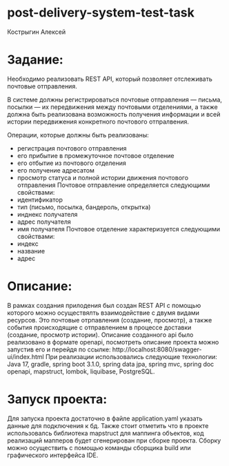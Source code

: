 # post-delivery-system-test-task
Кострыгин Алексей

# Задание: 
Необходимо реализовать REST API, который позволяет 
отслеживать почтовые отправления.

В системе должны регистрироваться почтовые 
отправления — письма, посылки — их передвижения 
между почтовыми отделениями, а также должна быть 
реализована возможность получения информации и 
всей истории передвижения конкретного почтового 
отпралвения.

Операции, которые должны быть реализованы: 
- регистрация почтового отправления
- его прибытие в промежуточное почтовое отделение
- его отбытие из почтового отделения
- его получение адресатом
- просмотр статуса и полной истории движения 
почтового отправления
Почтовое отправление определяется следующими 
свойствами: 
- идентификатор
- тип (письмо, посылка, бандероль, открытка)
- инднекс получателя
- адрес получателя
- имя получателя
Почтовое отделение характеризуется следующими 
свойствами:
- индекс 
- название
- адрес

# Описание: 
В рамках создания прилодения был создан REST API с помощью которого можно осуществялть взаимодействие с двумя видами ресурсов. 
Это почтовые отрпавления (создание, просмотр), а также события происходящие с отправлением в процессе доставки (создание, просмотр истории). 
Описание созданного api было реализовано в формате openapi, посмотреть описание проекта можно запустив его и перейдя по ссылке: http://localhost:8080/swagger-ui/index.html
При реализации использовались следующие технологии: Java 17, gradle, spring boot 3.1.0, spring data jpa, spring mvc, spring doc openapi, mapstruct, lombok, liquibase, PostgreSQL.

# Запуск проекта:
Для запуска проекта достаточно в файле application.yaml указать данные для подключения к бд. 
Также стоит отметить что в проекте использовалсь библиотека mapstruct для маппинга объектов, код реализаций мапперов будет сгенерирован при сборке проекта.
Сборку можно осуществить с помощью команды сборщика build или графического интерфейса IDE.

